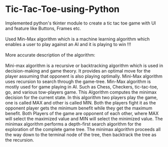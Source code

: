 # Tic-Tac-Toe-using-Python
Implemented python's tkinter module to create a tic tac toe game with UI and feature like Buttons, Frames etc.
<br>
<br>
Used Min-Max algorithm which is a machine learning algorithm which enables a user to play against an AI and it is playing to win !!!
<br>
<br>
More accurate description of the algorithm:
<br>
<br>
Mini-max algorithm is a recursive or backtracking algorithm which is used in decision-making and game theory. It provides an optimal move for the player assuming that opponent is also playing optimally. Mini-Max algorithm uses recursion to search through the game-tree. Min-Max algorithm is mostly used for game playing in AI. Such as Chess, Checkers, tic-tac-toe, go, and various tow-players game. This Algorithm computes the minimax decision for the current state. In this algorithm two players play the game, one is called MAX and other is called MIN. Both the players fight it as the opponent player gets the minimum benefit while they get the maximum benefit. Both Players of the game are opponent of each other, where MAX will select the maximized value and MIN will select the minimized value. The minimax algorithm performs a depth-first search algorithm for the exploration of the complete game tree. The minimax algorithm proceeds all the way down to the terminal node of the tree, then backtrack the tree as the recursion.
